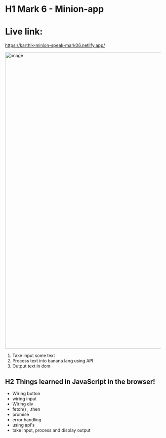# H1 Mark 6 - Minion-app

# Live link:

https://karthik-minion-speak-mark06.netlify.app/

<img width="960" alt="image" src="https://user-images.githubusercontent.com/9660782/178150810-25180076-69a8-4078-8889-6198e0a31d36.png">


1. Take input some text 
2. Process text into banana lang using API
3. Output text in dom

## H2 Things learned in JavaScript in the browser!

- Wiring button
- wiring input
- Wiring div
- fetch() , .then
- promise
- error handling
- using api's
- take input, process and display output

 
